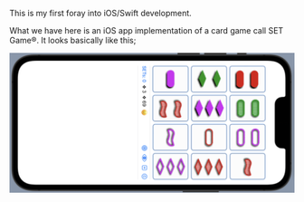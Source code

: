 This is my first foray into iOS/Swift development.

What we have here is an iOS app implementation of a card game call SET Game®.
It looks basically like this;

![SET Game®](https://raw.githubusercontent.com/dmichaels/public/master/dev/xcode/SetGame/etc/img/SetGame.png)
